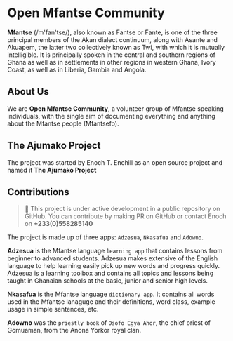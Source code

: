 # Open Mfantse Community


**Mfantse** (/m'fan'tse/), also known as Fantse or Fante, is one of the three principal members of the Akan dialect continuum, along with Asante and Akuapem, the latter two collectively known as Twi, with which it is mutually intelligible. It is principally spoken in the central and southern regions of Ghana as well as in settlements in other regions in western Ghana, Ivory Coast, as well as in Liberia, Gambia and Angola.

## About Us

We are **Open Mfantse Community**, a volunteer group of Mfantse speaking individuals, with the single aim of documenting everything and anything about the Mfantse people (Mfantsefo).


## The Ajumako Project

The project was started by Enoch T. Enchill as an open source project and named it **The Ajumako Project**


## Contributions

> :memo:
> This project is under active development in a public repository on GitHub. You can contribute by making PR on GitHub or contact Enoch on **+233(0)558285140**

The project is made up of three apps: `Adzesua`, `Nkasafua` and `Adowno`.

**Adzesua** is the Mfantse language `learning app` that contains lessons from beginner to advanced students. Adzesua makes extensive of the English language to help learning easily pick up new words and progress quickly. Adzesua is a learning toolbox and contains all topics and lessons being taught in Ghanaian schools at the basic, junior and senior high levels.

**Nkasafua** is the Mfantse language `dictionary app`. It contains all words used in the Mfantse lanaguge and their definitions, word class, example usage in simple sentences, etc.

**Adowno** was the `priestly book` of `Osofo Egya Ahor`, the chief priest of Gomuaman, from the Anona Yorkor royal clan.
